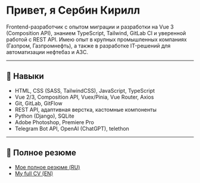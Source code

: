# Привет, я Сербин Кирилл 

Frontend-разработчик с опытом миграции и разработки на Vue 3 (Composition API), знанием TypeScript, Tailwind, GitLab CI и уверенной работой с REST API. Имею опыт в крупных промышленных компаниях (Газпром, Газпромнефть), а также в разработке IT-решений для автоматизации нефтебаз и АЗС.

---

## 🧠 Навыки

- HTML, CSS (SASS, TailwindCSS), JavaScript, TypeScript
- Vue 2/3, Composition API, Vuex/Pinia, Vue Router, Axios
- Git, GitLab, GitFlow
- REST API, адаптивная верстка, кастомные компоненты
- Python (Django), SQLite
- Adobe Photoshop, Premiere Pro
- Telegram Bot API, OpenAI (ChatGPT), telethon

---

## 💼 Полное резюме
- [Мое полное резюме (RU)](https://madridka.github.io/My-CV/cv-ru.html)
- [My full CV (EN)](https://madridka.github.io/My-CV/cv-en.html)
